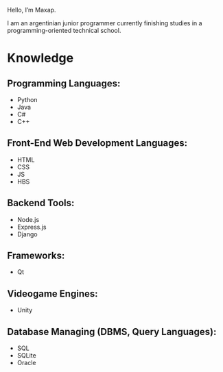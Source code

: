 Hello, I’m Maxap.

I am an argentinian junior programmer currently finishing studies in a programming-oriented technical school.

# Knowledge

## Programming Languages:
- Python
- Java
- C#
- C++

## Front-End Web Development Languages:
- HTML
- CSS
- JS
- HBS

## Backend Tools:
- Node.js
- Express.js
- Django

## Frameworks:
- Qt

## Videogame Engines:
- Unity

## Database Managing (DBMS, Query Languages):
- SQL
- SQLite
- Oracle

